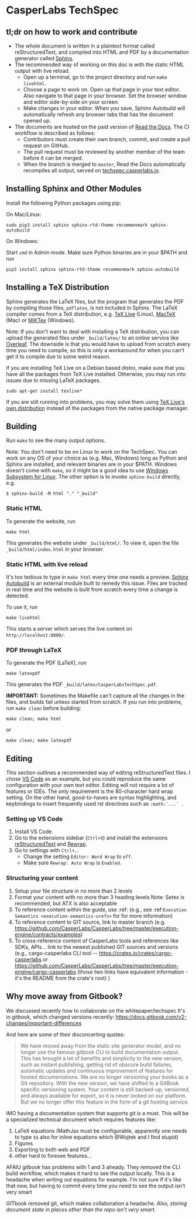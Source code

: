 # CasperLabs TechSpec

## tl;dr on how to work and contribute

- The whole document is written in a plaintext format called reStructuredText,
  and compiled into HTML and PDF by a documentation generator called
  [Sphinx](https://www.sphinx-doc.org/).
- The recommended way of working on this doc is with the static HTML output with
  live reload.
  - Open up a terminal, go to the project directory and run `make livehtml`.
  - Choose a page to work on. Open up that page in your text editor. Also
    navigate to that page in your browser. Set the browser window and editor
    side-by-side on your screen.
  - Make changes in your editor. When you save, Sphinx Autobuild will
    automatically refresh any browser tabs that has the document opened up.
- The documents are hosted on the paid version of [Read the Docs](https://readthedocs.com/).
  The CI workflow is described as follows:
  - Contributors must create their own branch, commit, and create a pull request
    on GitHub.
  - The pull request must be reviewed by another member of the team before it
    can be merged.
  - When the branch is merged to `master`, Read the Docs automatically
    recompiles all output, served on
    [techspec.casperlabs.io](https://techspec.casperlabs.io).


## Installing Sphinx and Other Modules

Install the following Python packages using pip:

On Mac/Linux:

```
sudo pip3 install sphinx sphinx-rtd-theme recommonmark sphinx-autobuild
```

On Windows:

Start `cmd` in Admin mode. Make sure Python binaries are in your $PATH and run

```
pip3 install sphinx sphinx-rtd-theme recommonmark sphinx-autobuild
```

## Installing a TeX Distribution

Sphinx generates the LaTeX files, but the program that generates the PDF by
compiling those files, `pdflatex`, is not included in Sphinx. The LaTeX compiler
comes from a TeX distribution, e.g. [TeX Live](https://www.tug.org/texlive/)
(Linux), [MacTeX](https://www.tug.org/mactex/) (Mac) or
[MiKTex](https://miktex.org) (Windows).

Note: If you don't want to deal with installing a TeX distribution, you can
upload the generated files under `_build/latex/` to an online service like
[Overleaf](https://overleaf.com). The downside is that you would have to upload
from scratch every time you need to compile, so this is only a workaround for when you
can't get it to compile due to some weird reason.

If you are installing TeX Live on a Debian based distro, make sure that you have
all the packages from TeX Live installed. Otherwise, you may run into issues due
to missing LaTeX packages.

```
sudo apt-get install texlive*
```

If you are still running into problems, you may solve them using
[TeX Live's own distribution](https://www.tug.org/texlive/acquire-netinstall.html)
instead of the packages from the native package manager.

## Building

Run `make` to see the many output options.

Note: You don't need to be on Linux to work on the TechSpec. You can work on any
OS of your choice as (e.g. Mac, Windows) long as Python and Sphinx are installed, and relevant
binaries are in your $PATH. Windows doesn't come with `make`, so it might be a
good idea to use
[Windows Subsystem for Linux](https://docs.microsoft.com/en-us/windows/wsl/about).
The other option is to invoke `sphinx-build` directly, e.g.

```
$ sphinx-build -M html "." "_build"
```

### Static HTML

To generate the website, run

```
make html
```

This generates the website under `_build/html/`. To view it, open the file
`_build/html/index.html` in your browser.

### Static HTML with live reload

It's too tedious to type in `make html` every time one needs a preview.
[Sphinx Autobuild](https://pypi.org/project/sphinx-autobuild/) is an external
module built to remedy this issue. Files are tracked in real time and the
website is built from scratch every time a change is detected.

To use it, run

```
make livehtml
```

This starts a server which serves the live content on `http://localhost:8000/`.


### PDF through LaTeX

To generate the PDF (LaTeX), run

```
make latexpdf
```

This generates the PDF `_build/latex/CasperLabsTechSpec.pdf`.


**IMPORTANT:** Sometimes the Makefile can't capture all the changes in the
files, and builds fail unless started from scratch. If you run into problems,
run `make clean` before building:

```
make clean; make html
```

or

```
make clean; make latexpdf
```

## Editing

This section outlines a recommended way of editing reStructuredText files.
I chose [VS Code](https://code.visualstudio.com) as an example, but you could
reproduce the same configuration with your own text editor. Editing will not
require a lot of features or IDEs. The only requirement is the 80-character hard
wrap setting. On the other hand, good-to-haves are syntax highlighting,
and keybindings to insert frequently used rst directives such as ``:math:`...` ``.


### Setting up VS Code

1. Install VS Code.
2. Go to the extensions sidebar (`Ctrl+X`) and install the extensions
[reStructuredText](https://marketplace.visualstudio.com/items?itemName=lextudio.restructuredtext)
and [Rewrap](https://marketplace.visualstudio.com/items?itemName=stkb.rewrap).
3. Go to settings with `Ctrl+,`.
   - Change the setting `Editor: Word Wrap` to `off`.
   - Make sure `Rewrap: Auto Wrap` is `Enabled`.


### Structuring your content

1. Setup your file structure in no more than 2 levels
2. Format your content with no more than 3 heading levels
Note: Setex is recommended, but ATX is also acceptable
3. To reference content within the guide, use :ref: (e.g., see :ref:`Execution Semantics <execution-semantics-urefs>` for
for more information)
4. To reference content to GIT source, link to master branch (e.g. https://github.com/CasperLabs/CasperLabs/tree/master/execution-engine/contracts/examples)
5. To cross-reference content of CasperLabs tools and references like SDKs, APIs... link to the newest published GIT sources and versions   (e.g., cargo-casperlabs CLI tool -- https://crates.io/crates/cargo-casperlabs or https://github.com/CasperLabs/CasperLabs/tree/master/execution-engine/cargo-casperlabs (those two links have equivalent information - it's the README from the crate's root) )

## Why move away from Gitbook?

We discussed recently how to collaborate on the whitepaper/techspec
It's in gitbook, which changed versions recently:
https://docs.gitbook.com/v2-changes/important-differences

And here are some of their disconcerting quotes:

> We have moved away from the static site generator model, and no longer use the famous gitbook CLI to build documentation output. This has brought a lot of benefits and simplicity to the new version, such as instant publishing, getting rid of obscure build failures, automatic updates and continuous improvement of features for hosted documentations.
> We are no longer versioning your books as a Git repository. With the new version, we have shifted to a GitBook specific versioning system. Your content is still backed-up, versioned, and always available for export, so it is never locked on our platform. But we no longer offer this feature in the form of a git hosting service.

IMO having a documentation system that supports git is a must. This will be a
specialized technical document which requires features like:
1. LaTeX equations (MathJax must be configurable, apparently one needs to type `$$` also for inline equations which @Wojtek and I find stupid)
2. Figures
3. Exporting to both web and PDF
4. other hard to foresee features...

AFAIU gitbook has problems with 1 and 3 already. They removed the CLI build
workflow, which makes it hard to see the output locally. This is a headache when writing out equations for example. I'm not sure if it's like that now, but having to commit every time you need to see the output isn't very smart

GITbook removed git, which makes collaboration a headache. *Also, storing document state in places other than the repo isn't very smart.*
